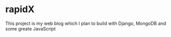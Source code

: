 rapidX
======

This project is my web blog which I plan to build with Django, MongoDB and some greate JavaScript
